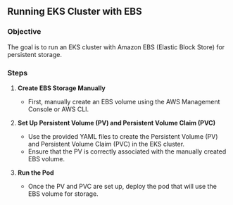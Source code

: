 ## Running EKS Cluster with EBS

### Objective

The goal is to run an EKS cluster with Amazon EBS (Elastic Block Store) for persistent storage.

### Steps

1. **Create EBS Storage Manually**
   - First, manually create an EBS volume using the AWS Management Console or AWS CLI.

2. **Set Up Persistent Volume (PV) and Persistent Volume Claim (PVC)**
   - Use the provided YAML files to create the Persistent Volume (PV) and Persistent Volume Claim (PVC) in the EKS cluster.
   - Ensure that the PV is correctly associated with the manually created EBS volume.

3. **Run the Pod**
   - Once the PV and PVC are set up, deploy the pod that will use the EBS volume for storage.
